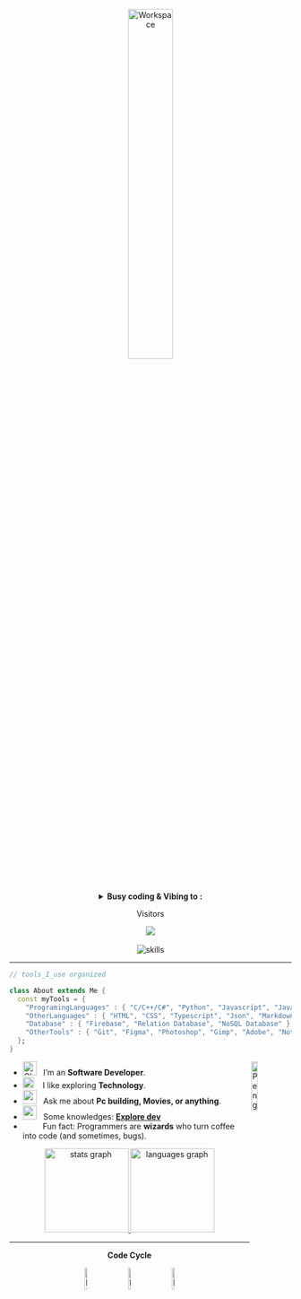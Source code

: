 <div align="center" width="50">

<img src="https://github.com/SP-XD/SP-XD/blob/main/images/dev-working_rounded.gif?raw=true" href="https://github.com/sp-xd" alt="Workspace"  width="40%"/><br> 

<details>
<p><strong> <summary>  Busy coding & Vibing to :   </summary> </strong></p>
Hi, I'm <strong>Le Huy</strong> (My English name is Max), a passionate <strong>Software Engineering</strong> who loves creating impactful solutions. 
<br>Whether it's crafting elegant code or tackling complex challenges, I thrive on innovation. Let's connect!  

<a href="huy110903@gmail.com">📫 Gmail</a>
<a href="https://max-h.vercel.app/">🔗 Portfolio</a>
<a href="https://www.linkedin.com/in/lehuy93/">💼 LinkedIn</a>

</details>

<p align="center">Visitors</p>
<div align="center">
  <img src="https://profile-counter.glitch.me/MaxH2k3/count.svg?"  />
</div>

<br>
</div>

<div align="center">
  <img loading="lazy" src="https://skillicons.dev/icons?i=dotnet,spring,nextjs,react,docker,googlecloud,aws,azure" alt="skills"  />
</div>

<hr></hr>

```dart
// tools_I_use organized

class About extends Me { 
  const myTools = {  
    "ProgramingLanguages" : { "C/C++/C#", "Python", "Javascript", "Java"},
    "OtherLanguages" : { "HTML", "CSS", "Typescript", "Json", "Markdown" },
    "Database" : { "Firebase", "Relation Database", "NoSQL Database" },
    "OtherTools" : { "Git", "Figma", "Photoshop", "Gimp", "Adobe", "Notion" }
  };
}
```

-  <img alt="GIF" src="https://github.com/SP-XD/SP-XD/blob/main/images/Developer.gif" width="25" /> &nbsp; I’m an **Software Developer**. <img align="right" src="https://raw.githubusercontent.com/Tarikul-Islam-Anik/Animated-Fluent-Emojis/master/Emojis/Animals/Penguin.png" alt="Penguin" width="15%" /><br>
- <img src="https://github.com/SP-XD/SP-XD/blob/main/images/hyperkitty.gif?raw=true" width="20" />&nbsp;&nbsp;&nbsp; I like exploring **Technology**. <br>
- <img src="https://github.com/SP-XD/SP-XD/blob/main/images/message.gif?raw=true" width="25" />&nbsp;&nbsp; Ask me about **Pc building, Movies, or anything**. <br>
- <img src="https://github.com/SP-XD/SP-XD/blob/main/images/letterbox.gif?raw=true" width="25" /> &nbsp; Some knowledges: **[Explore dev](https://explore-dev-blogs.vercel.app/)**<br>
- &nbsp;&nbsp;<img src="https://github.com/SP-XD/SP-XD/blob/main/images/lightning.gif?raw=true" width="12" />&nbsp;&nbsp;&nbsp;&nbsp;Fun fact: Programmers are **wizards** who turn coffee into code (and sometimes, bugs).<br>

<div align="center" >
<a  href="https://github.com/SP-XD">

<img src="https://github-readme-stats.vercel.app/api?username=MaxH2k3&hide_title=false&hide_rank=false&show_icons=true&include_all_commits=true&count_private=true&disable_animations=false&theme=dracula&locale=en&hide_border=false" height="150" alt="stats graph" />
<img src="https://github-readme-stats.vercel.app/api/top-langs?username=MaxH2K3&locale=en&hide_title=false&layout=compact&card_width=320&langs_count=5&theme=dracula&hide_border=false" height="150" alt="languages graph"  />

</a>

<hr></hr>

**Code Cycle**<br>

<img src="https://raw.githubusercontent.com/Tarikul-Islam-Anik/Animated-Fluent-Emojis/master/Emojis/Smilies/Face%20with%20Spiral%20Eyes.png" width="10%" alt="Broken system!"/>
&nbsp;&nbsp;&nbsp;&nbsp;&nbsp;
<img src="https://raw.githubusercontent.com/Tarikul-Islam-Anik/Animated-Fluent-Emojis/master/Emojis/Smilies/Relieved%20Face.png" width="10%" alt="It's working!"/>
&nbsp;&nbsp;&nbsp;&nbsp;&nbsp;
<img src="https://raw.githubusercontent.com/Tarikul-Islam-Anik/Animated-Fluent-Emojis/master/Emojis/Smilies/Astonished%20Face.png" width="10%" alt="It's working but you don't know how!"/><br>


<!--img src="https://github.com/SP-XD/SP-XD/blob/main/images/this_page_is.gif?raw=true"  width="40%"/-->

</div>
